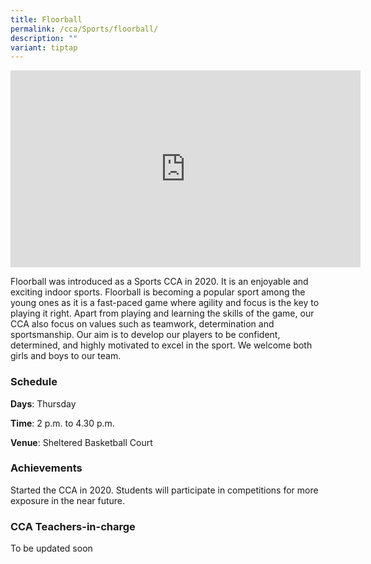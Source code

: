 ```yaml
---
title: Floorball
permalink: /cca/Sports/floorball/
description: ""
variant: tiptap
---
```

<div class="iframe-wrapper">
<iframe height="315" width="560" allowfullscreen="true" frameborder="0" src="https://www.youtube.com/embed/_RlLDeECsVg"></iframe>
</div>
<p>Floorball was introduced as a Sports CCA in 2020. It is an enjoyable and
exciting indoor sports. Floorball is becoming a popular sport among the
young ones as it is a fast-paced game where agility and focus is the key
to playing it right. Apart from playing and learning the skills of the
game, our CCA also focus on values such as teamwork, determination and
sportsmanship. Our aim is to develop our players to be confident, determined,
and highly motivated to excel in the sport. We welcome both girls and boys
to our team.</p>
<h3>Schedule</h3>
<p><strong>Days</strong>: Thursday</p>
<p><strong>Time</strong>: 2 p.m. to 4.30 p.m.</p>
<p><strong>Venue</strong>: Sheltered Basketball Court</p>
<h3>Achievements</h3>
<p>Started the CCA in 2020. Students will participate in competitions for
more exposure in the near future.</p>
<h3>CCA Teachers-in-charge</h3>
<p>To be updated soon</p>